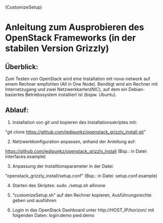 (CustomizeSetup)

Anleitung zum Ausprobieren des OpenStack Frameworks (in der stabilen Version Grizzly)
======================================================================================

Überblick:
----------
Zum Testen von OpenStack wird eine Installation mit nova-network auf einem Rechner empfohlen (All in One Node).
Benötigt wird ein Rechner mit Internetzugang und zwei Netzwerkkarten(NIC), auf dem
ein Debian-basiertes Betriebssystem installiert ist (bspw. Ubuntu).

Ablauf:
----------
1. Installation von git und kopieren des Installationsskriptes mit:

"git clone https://github.com/jedipunkz/openstack_grizzly_install.git"

2. Netzwerkkonfiguration anpassen, anhand der Anleitung auf:

https://github.com/jedipunkz/openstack_grizzly_install
(Bsp.: in Datei: interfaces.example)

3. Anpassung der Installtionsparameter in der Datei:

"openstack_grizzly_install/setup.conf"
(Bsp.: in Datei: setup.conf.example)

4. Starten des Skriptes: sudo ./setup.sh allinone

5. "customizeSetup.sh" auf den Rechner kopieren, Ausführungsrechte geben und ausführen

6. Login in das OpenStack Dashboard unter http://HOST_IP/horizon/
mit folgenden Daten:
login:demo pwd:demo


